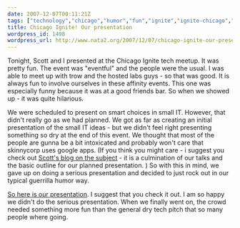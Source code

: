 ```yaml
---
date: 2007-12-07T00:11:21Z
tags: ["technology","chicago","humor","fun","ignite","ignite-chicago","tech-community","giraffes","mustaches"]
title: Chicago Ignite! Our presentation
wordpress_id: 1498
wordpress_url: http://www.nata2.org/2007/12/07/chicago-ignite-our-presentation/
---
```


Tonight, Scott and I presented at the Chicago Ignite tech meetup. It was pretty fun. The event was "eventful" and the people were the usual. I was able to meet up with trow and the hosted labs guys - so that was good. It is always fun to involve ourselves in these affinity events. This one was especially funny because it was at a good friends bar. So when we showed up - it was quite hilarious.

We were scheduled to present on smart choices in small IT. However, that didn't really go as we had planned. We got as far as creating an initial presentation of the small IT ideas - but we didn't feel right presenting something so dry at the end of this event. We thought that most of the people are gunna be a bit intoxicated and probably won't care that skinnycorp uses google apps. (If you think you might care - i suggest you check out <a href="http://www.morefishthanman.com/2007/12/03/the-5-smartest-things-you-can-do-in-small-it-right-now/">Scott's blog on the subject</a> - it is a culmination of our talks and the basic outline for our planned presentation. ) So with this in mind, we gave up on doing a serious presentation and decided to just rock out in our typical guerrilla humor way. 

<a href="http://docs.google.com/TeamPresent?docid=dd3wvxq5_43gq3g4x">So here is our presentation</a>. I suggest that you check it out. I am so happy we didn't do the serious presentation. When we finally went on, the crowd needed something more fun than the general dry tech pitch that so many people where going. 
